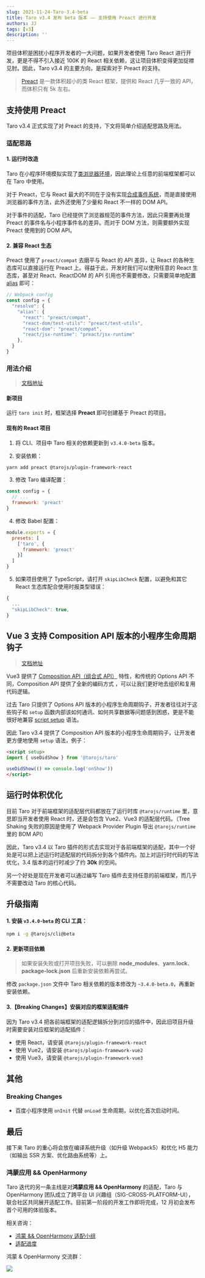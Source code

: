 ```yaml
---
slug: 2021-11-24-Taro-3.4-beta
title: Taro v3.4 发布 beta 版本 —— 支持使用 Preact 进行开发
authors: JJ
tags: [v3]
description: ''
---
```


项目体积是困扰小程序开发者的一大问题，如果开发者使用 Taro React 进行开发，更是不得不引入接近 100K 的 React 相关依赖，这让项目体积变得更加捉襟见肘。因此，Taro v3.4 的主要方向，是探索对于 Preact 的支持。

> [Preact](https://preactjs.com/) 是一款体积超小的类 React 框架，提供和 React 几乎一致的 API，而体积只有 5k 左右。

## 支持使用 Preact

Taro v3.4 正式实现了对 Preact 的支持，下文将简单介绍适配思路及用法。

### 适配思路

#### 1. 运行时改造

Taro 在小程序环境模拟实现了[类浏览器环境](/docs/next/implement-note#运行时)，因此理论上任意的前端框架都可以在 Taro 中使用。

对于 Preact，它与 React 最大的不同在于没有实现[合成事件系统](https://reactjs.org/docs/events.html)，而是直接使用浏览器的事件方法，此外还使用了少量和 React 不一样的 DOM API。

对于事件的适配，Taro 已经提供了浏览器规范的事件方法，因此只需要再处理 Preact 的事件名与小程序事件名的差异。而对于 DOM 方法，则需要额外实现  Preact 使用到的 DOM API。

#### 2. 兼容 React 生态

Preact 使用了 `preact/compat` 去磨平与 React 的 API 差异，让 React 的各种生态库可以直接运行在 Preact 上。得益于此，开发时我们可以使用任意的 React 生态库，甚至对 React、ReactDOM 的 API 引用也不需要修改，只需要简单地配置 [alias](https://preactjs.com/guide/v10/switching-to-preact#setting-up-compat) 即可：

```js
// Webpack config
const config = {
  "resolve": {
    "alias": {
      "react": "preact/compat",
      "react-dom/test-utils": "preact/test-utils",
      "react-dom": "preact/compat",
      "react/jsx-runtime": "preact/jsx-runtime"
    },
  }
}
```

### 用法介绍

> [文档地址](/docs/next/preact)

#### 新项目

运行 `taro init` 时，框架选择 **Preact** 即可创建基于 Preact 的项目。

#### 现有的 React 项目

1. 将 CLI、项目中 Taro 相关的依赖更新到 `v3.4.0-beta` 版本。

2. 安装依赖：

```bash
yarn add preact @tarojs/plugin-framework-react
```

3. 修改 Taro 编译配置：

```js title="config/index.js" {3}
const config = {
  // ...
  framework: 'preact'
}
```

4. 修改 Babel 配置：

```js title="babel.config.js" {4}
module.exports = {
  presets: [
    ['taro', {
      framework: 'preact'
    }]
  ]
}
```

5. 如果项目使用了 TypeScript，请打开 `skipLibCheck` 配置，以避免和其它 React 生态库配合使用时报类型错误：

```js title="tsconfig.json" {3}
{
  ...
  "skipLibCheck": true,
}
```

## Vue 3 支持 Composition API 版本的小程序生命周期钩子

> [文档地址](/docs/next/composition-api)

Vue3 提供了 [Composition API（组合式 API）](https://v3.vuejs.org/guide/composition-api-introduction.html#why-composition-api) 特性，和传统的 Options API 不同，Composition API 提供了全新的编码方式 ，可以让我们更好地去组织和复用代码逻辑。

过去 Taro 只提供了 Options API 版本的小程序生命周期钩子，开发者往往对于这些钩子和 `setup` 函数内部该如何通讯、如何共享数据等问题感到困惑，更是不能很好地兼容 [script setup](https://v3.vuejs.org/api/sfc-script-setup.html#basic-syntax) 语法。

因此 Taro v3.4 提供了 Composition API 版本的小程序生命周期钩子，让开发者更方便地使用 `setup` 语法，例子：

```html
<script setup>
import { useDidShow } from '@tarojs/taro'

useDidShow(() => console.log('onShow'))
</script>
```

## 运行时体积优化

目前 Taro 对于前端框架的适配层代码都放在了运行时库 `@tarojs/runtime` 里，意思即当开发者使用 React 时，还是会包含 Vue2、Vue3 的适配层代码。（Tree Shaking 失败的原因是使用了 Webpack Provider Plugin 导出 `@tarojs/runtime` 里的 BOM API）

因此，Taro v3.4 以 Taro 插件的形式去实现对于各前端框架的适配，其中一个好处是可以把上述运行时适配层的代码拆分到各个插件内。加上对运行时代码的写法优化，3.4 版本的运行时减少了约 **30k** 的空间。

另一个好处是现在开发者可以通过编写 Taro 插件去支持任意的前端框架，而几乎不需要改动 Taro 的核心代码。

## 升级指南

#### 1. 安装 `v3.4.0-beta` 的 CLI 工具：

```bash
npm i -g @tarojs/cli@beta
```

#### 2. 更新项目依赖

> 如果安装失败或打开项目失败，可以删除 **node_modules**、**yarn.lock**、**package-lock.json** 后重新安装依赖再尝试。

修改 `package.json` 文件中 Taro 相关依赖的版本修改为 `~3.4.0-beta.0`，再重新安装依赖。

#### 3.【Breaking Changes】安装对应的框架适配插件

因为 Taro v3.4 把各前端框架的适配逻辑拆分到对应的插件中，因此旧项目升级时需要安装对应框架的适配插件：

- 使用 React，请安装 `@tarojs/plugin-framework-react`
- 使用 Vue2，请安装 `@tarojs/plugin-framework-vue2`
- 使用 Vue3，请安装 `@tarojs/plugin-framework-vue3`

## 其他

### Breaking Changes

- 百度小程序使用 `onInit` 代替 `onLoad` 生命周期，以优化首次启动时间。

## 最后

接下来 Taro 的重心将会放在编译系统升级（如升级 Webpack5）和优化 H5 能力（如输出 SSR 方案、优化路由系统等）上。

### 鸿蒙应用 && OpenHarmony

Taro 迭代的另一条主线是对**鸿蒙应用 && OpenHarmony** 的适配，Taro 与 OpenHarmony 团队成立了跨平台 UI 兴趣组（SIG-CROSS-PLATFORM-UI），联合社区共同展开适配工作。目前第一阶段的开发工作即将完成，12 月初会发布首个可用的体验版本。

相关咨询：

- [鸿蒙 && OpenHarmony 适配小组](https://github.com/NervJS/taro/discussions/categories/%E9%B8%BF%E8%92%99-openharmony-%E9%80%82%E9%85%8D%E5%B0%8F%E7%BB%84)
- [适配进度](https://github.com/NervJS/taro/projects/2)

鸿蒙 & OpenHarmony 交流群：

![](http://storage.360buyimg.com/taro-jd-com/static/contact_taro_harmony_qr.png)





